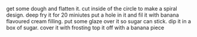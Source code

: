 get some dough and flatten it.
cut inside of the circle to make a spiral design.
deep fry it for 20 miniutes
put a hole in it and fil it with banana flavoured cream filling.
put some glaze over it so sugar can stick.
dip it in a box of sugar.
cover it with frosting
top it off with a banana piece